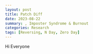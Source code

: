 ```yaml
---
layout: post
title: Patch Diff
date: 2023-08-22
summary: , Imposter Syndrome & Burnout
categories: Research
tags: [Reversing, N Day, Zero Day]
---
```


Hi Everyone
